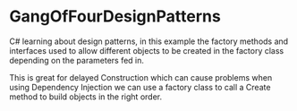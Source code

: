 # GangOfFourDesignPatterns
C# learning about design patterns, in this example the factory methods and interfaces used to allow different objects to be created in the factory class depending on the parameters fed in.

This is great for delayed Construction which can cause problems when using Dependency Injection we can use a factory class to call a Create method to build objects in the right order.
